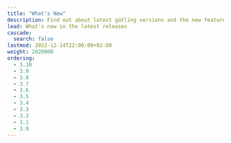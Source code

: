 ```yaml
---
title: "What's New"
description: Find out about latest gatling versions and the new features.
lead: What's new in the latest releases
cascade:
  search: false
lastmod: 2022-12-14T22:00:00+02:00
weight: 2020000
ordering:
  - 3.10
  - 3.9
  - 3.8
  - 3.7
  - 3.6
  - 3.5
  - 3.4
  - 3.3
  - 3.2
  - 3.1
  - 3.0
---
```

